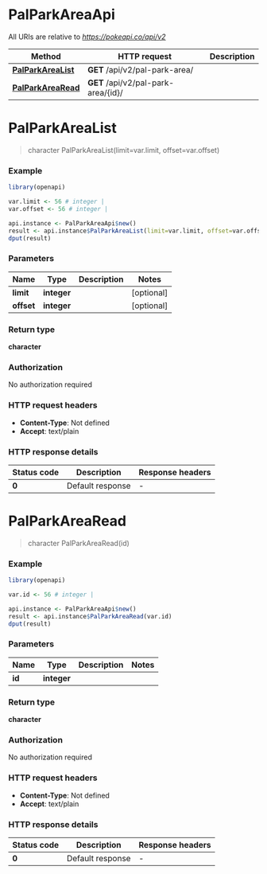 # PalParkAreaApi

All URIs are relative to *https://pokeapi.co/api/v2*

Method | HTTP request | Description
------------- | ------------- | -------------
[**PalParkAreaList**](PalParkAreaApi.md#PalParkAreaList) | **GET** /api/v2/pal-park-area/ | 
[**PalParkAreaRead**](PalParkAreaApi.md#PalParkAreaRead) | **GET** /api/v2/pal-park-area/{id}/ | 


# **PalParkAreaList**
> character PalParkAreaList(limit=var.limit, offset=var.offset)



### Example
```R
library(openapi)

var.limit <- 56 # integer | 
var.offset <- 56 # integer | 

api.instance <- PalParkAreaApi$new()
result <- api.instance$PalParkAreaList(limit=var.limit, offset=var.offset)
dput(result)
```

### Parameters

Name | Type | Description  | Notes
------------- | ------------- | ------------- | -------------
 **limit** | **integer**|  | [optional] 
 **offset** | **integer**|  | [optional] 

### Return type

**character**

### Authorization

No authorization required

### HTTP request headers

 - **Content-Type**: Not defined
 - **Accept**: text/plain

### HTTP response details
| Status code | Description | Response headers |
|-------------|-------------|------------------|
| **0** | Default response |  -  |

# **PalParkAreaRead**
> character PalParkAreaRead(id)



### Example
```R
library(openapi)

var.id <- 56 # integer | 

api.instance <- PalParkAreaApi$new()
result <- api.instance$PalParkAreaRead(var.id)
dput(result)
```

### Parameters

Name | Type | Description  | Notes
------------- | ------------- | ------------- | -------------
 **id** | **integer**|  | 

### Return type

**character**

### Authorization

No authorization required

### HTTP request headers

 - **Content-Type**: Not defined
 - **Accept**: text/plain

### HTTP response details
| Status code | Description | Response headers |
|-------------|-------------|------------------|
| **0** | Default response |  -  |

